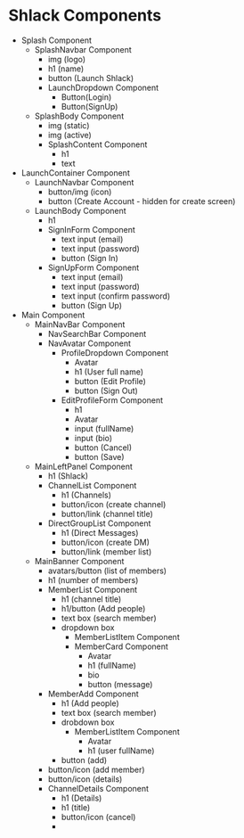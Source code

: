 # Shlack Components

* Splash Component
  * SplashNavbar Component
    * img (logo)
    * h1 (name)
    * button (Launch Shlack)
    * LaunchDropdown Component
      * Button(Login)
      * Button(SignUp)
  * SplashBody Component
    * img (static)
    * img (active)
    * SplashContent Component
      * h1
      * text
* LaunchContainer Component
  * LaunchNavbar Component
    * button/img (icon)
    * button (Create Account - hidden for create screen)
  * LaunchBody Component
    * h1
    * SignInForm Component
      * text input (email)
      * text input (password)
      * button (Sign In)
    * SignUpForm Component
      * text input (email)
      * text input (password)
      * text input (confirm password)
      * button (Sign Up)
* Main Component
  * MainNavBar Component
    * NavSearchBar Component
    * NavAvatar Component
      * ProfileDropdown Component
        * Avatar
        * h1 (User full name)
        * button (Edit Profile)
        * button (Sign Out)
      * EditProfileForm Component
        * h1
        * Avatar
        * input (fullName)
        * input (bio)
        * button (Cancel)
        * button (Save)
  * MainLeftPanel Component
    * h1 (Shlack)
    * ChannelList Component
      * h1 (Channels)
      * button/icon (create channel)
      * button/link (channel title)
    * DirectGroupList Component
      * h1 (Direct Messages)
      * button/icon (create DM)
      * button/link (member list)
  * MainBanner Component
    * avatars/button (list of members)
    * h1 (number of members)
    * MemberList Component
      * h1 (channel title)
      * h1/button (Add people)
      * text box (search member)
      * dropdown box
        * MemberListItem Component
        * MemberCard Component
          * Avatar
          * h1 (fullName)
          * bio
          * button (message)
    * MemberAdd Component
      * h1 (Add people)
      * text box (search member)
      * drobdown box
        * MemberListItem Component
          * Avatar
          * h1 (user fullName)
      * button (add)
    * button/icon (add member)
    * button/icon (details)
    * ChannelDetails Component
      * h1 (Details)
      * h1 (title)
      * button/icon (cancel)
      *
